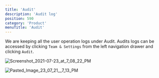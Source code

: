 ```yaml
---
title: 'Audit'
description: 'Audit log'
position: 590
category: 'Product'
menuTitle: 'Audit'
---
```


We are keeping all the user operation logs under Audit. Audits logs can be accessed by clicking `Team & Settings` from the left navigation drawer and clicking `Audit`.

<!-- TODO: update screenshot -->

![Screenshot_2021-07-23_at_7_08_22_PM](https://user-images.githubusercontent.com/61551451/126790439-14f4f60e-f125-48f8-a8a5-28f20fab71aa.png)

<!-- TODO: update screenshot -->

![Pasted_Image_23_07_21__7_13_PM](https://user-images.githubusercontent.com/61551451/126790664-024f4803-c343-46ca-9b47-c3dfa0b1ad6c.png)
